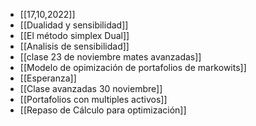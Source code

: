 - [[17,10,2022]]
- [[Dualidad y sensibilidad]]
- [[El método simplex Dual]]  
- [[Analisis de sensibilidad]] 
- [[clase 23 de noviembre mates avanzadas]] 
- [[Modelo de opimización de portafolios de markowits]]
- [[Esperanza]] 
- [[Clase avanzadas 30 noviembre]] 
- [[Portafolios con multiples activos]] 
- [[Repaso de Cálculo para optimización]] 